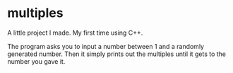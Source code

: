 # multiples
A little project I made. My first time using C++.

The program asks you to input a number between 1 and a randomly generated number.
Then it simply prints out the multiples until it gets to the number you gave it.
